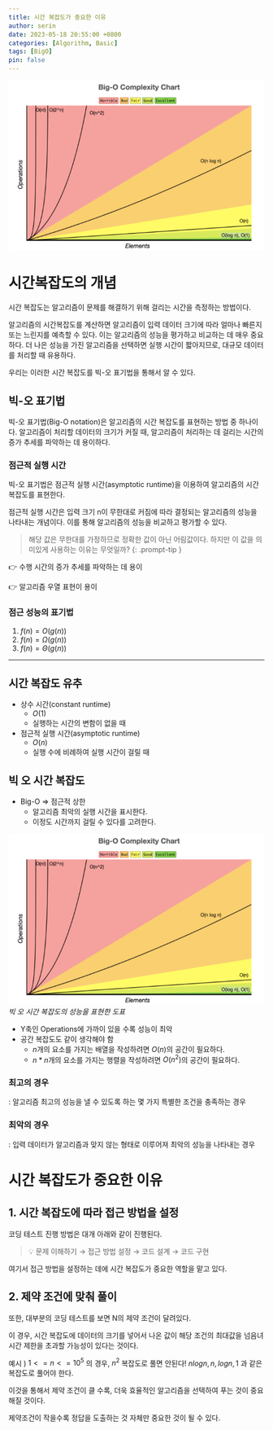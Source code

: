 ```yaml
---
title: 시간 복잡도가 중요한 이유
author: serin
date: 2023-05-18 20:55:00 +0800
categories: [Algorithm, Basic]
tags: [BigO]
pin: false
---
```


![시간복잡도1](/assets/img/Algorithm/20230518/시간복잡도1.png)

# 시간복잡도의 개념

시간 복잡도는 알고리즘이 문제를 해결하기 위해 걸리는 시간을 측정하는 방법이다.

알고리즘의 시간복잡도를 계산하면 알고리즘이 입력 데이터 크기에 따라 얼마나 빠른지 또는 느린지를 예측할 수 있다. 이는 알고리즘의 성능을 평가하고 비교하는 데 매우 중요하다. 더 나은 성능을 가진 알고리즘을 선택하면 실행 시간이 짧아지므로, 대규모 데이터를 처리할 때 유용하다.

우리는 이러한 시간 복잡도를 빅-오 표기법을 통해서 알 수 있다.

## 빅-오 표기법

빅-오 표기법(Big-O notation)은 알고리즘의 시간 복잡도를 표현하는 방법 중 하나이다. 알고리즘이 처리할 데이터의 크기가 커질 때, 알고리즘이 처리하는 데 걸리는 시간의 증가 추세를 파악하는 데 용이하다.

### 점근적 실행 시간

빅-오 표기법은 점근적 실행 시간(asymptotic runtime)을 이용하여 알고리즘의 시간 복잡도를 표현한다.

점근적 실행 시간은 입력 크기 n이 무한대로 커짐에 따라 결정되는 알고리즘의 성능을 나타내는 개념이다. 이를 통해 알고리즘의 성능을 비교하고 평가할 수 있다.

> 해당 값은 무한대를 가정하므로 정확한 값이 아닌 어림값이다. 하지만 이 값을 의미있게 사용하는 이유는 무엇일까?
> {: .prompt-tip }

👉 수행 시간의 증가 추세를 파악하는 데 용이

👉 알고리즘 우열 표현이 용이

### 점근 성능의 표기법

1. $f(n)=O(g(n))$
2. $f(n)=\Omega(g(n))$
3. $f(n)=\Theta(g(n))$

---

## 시간 복잡도 유추

- 상수 시간(constant runtime)
  - $O(1)$
  - 실행하는 시간의 변함이 없을 때
- 점근적 실행 시간(asymptotic runtime)
  - $O(n)$
  - 실행 수에 비례하여 실행 시간이 걸릴 때

## 빅 오 시간 복잡도

- Big-O => 점근적 상한
  - 알고리즘 최악의 실행 시간을 표시한다.
  - 이정도 시간까지 걸릴 수 있다를 고려한다.

![시간복잡도2](/assets/img/Algorithm/20230518/시간복잡도2.png)
_빅 오 시간 복잡도의 성능을 표현한 도표_

- Y축인 Operations에 가까이 있을 수록 성능이 최악
- 공간 복잡도도 같이 생각해야 함
  - $n$개의 요소를 가지는 배열을 작성하려면 $O(n)$의 공간이 필요하다.
  - $n*n$개의 요소를 가지는 행렬을 작성하려면 $O(n^2)$의 공간이 필요하다.

### 최고의 경우

: 알고리즘 최고의 성능을 낼 수 있도록 하는 몇 가지 특별한 조건을 충족하는 경우

### 최악의 경우

: 입력 데이터가 알고리즘과 맞지 않는 형태로 이루어져 최악의 성능을 나타내는 경우

# 시간 복잡도가 중요한 이유

## 1. 시간 복잡도에 따라 접근 방법을 설정

코딩 테스트 진행 방법은 대개 아래와 같이 진행된다.

> 💡 문제 이해하기 → 접근 방법 설정 → 코드 설계 → 코드 구현

여기서 접근 방법을 설정하는 데에 시간 복잡도가 중요한 역할을 맡고 있다.

## 2. 제약 조건에 맞춰 풀이

또한, 대부분의 코딩 테스트를 보면 N의 제약 조건이 달려있다.

이 경우, 시간 복잡도에 데이터의 크기를 넣어서 나온 값이 해당 조건의 최대값을 넘음녀 시간 제한을 초과할 가능성이 있다는 것이다.

예시 ) $1 <= n <= 10^5$ 의 경우, $n^2$ 복잡도로 풀면 안된다! $nlogn, n, logn, 1$ 과 같은 복잡도로 풀어야 한다.

이것을 통해서 제약 조건이 클 수록, 더욱 효율적인 알고리즘을 선택하여 푸는 것이 중요해질 것이다.

제약조건이 작을수록 정답을 도출하는 것 자체만 중요한 것이 될 수 있다.
